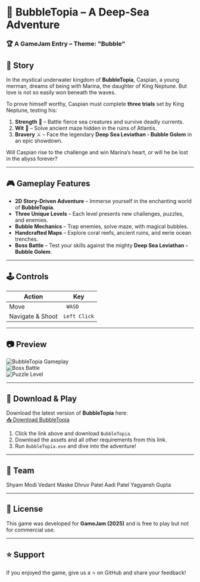 # 🌊 BubbleTopia – A Deep-Sea Adventure  

### 🏆 A GameJam Entry – Theme: "Bubble"  

## 📖 Story  
In the mystical underwater kingdom of **BubbleTopia**, Caspian, a young merman, dreams of being with Marina, the daughter of King Neptune. But love is not so easily won beneath the waves.  

To prove himself worthy, Caspian must complete **three trials** set by King Neptune, testing his:  
1. **Strength** 💪 – Battle fierce sea creatures and survive deadly currents.  
2. **Wit** 🧠 – Solve ancient maze hidden in the ruins of Atlantis.  
3. **Bravery** ⚔️ – Face the legendary **Deep Sea Leviathan - Bubble Golem** in an epic showdown.  

Will Caspian rise to the challenge and win Marina’s heart, or will he be lost in the abyss forever?  

---

## 🎮 Gameplay Features  
- **2D Story-Driven Adventure** – Immerse yourself in the enchanting world of **BubbleTopia**.  
- **Three Unique Levels** – Each level presents new challenges, puzzles, and enemies.  
- **Bubble Mechanics** – Trap enemies, solve maze, with magical bubbles.  
- **Handcrafted Maps** – Explore coral reefs, ancient ruins, and eerie ocean trenches.  
- **Boss Battle** – Test your skills against the mighty **Deep Sea Leviathan - Bubble Golem**.  

---

## 🕹️ Controls  
| Action | Key |  
|--------|----|  
| Move | ` WASD` |    
| Navigate & Shoot | `Left Click` |   

---

## 📷 Preview

![BubbleTopia Gameplay]([./images/gameplay1.png](https://github.com/Vedant00Maske/BubbleTopia/blob/main/Screenshot%202025-01-30%20165847.png?raw=true))  
![Boss Battle](./images/bossfight.png)  
![Puzzle Level](./images/puzzlelevel.png)  

---

## 🔽 Download & Play  
Download the latest version of **BubbleTopia** here:  
[📥 Download BubbleTopia](https://drive.google.com/drive/folders/1jXLKV-2umeGUF8Tb6bTixkFraFfHQTel?usp=sharing)  

1. Click the link above and download `BubbleTopia`.
2. Download the assets and all other requirements from this link.  
3. Run `BubbleTopia.exe` and dive into the adventure!  

---

## 🚀 Team  
Shyam Modi
Vedant Maske
Dhruv Patel
Aadi Patel
Yagyansh Gupta

---

## 📜 License  
This game was developed for **GameJam (2025)** and is free to play but not for commercial use.  

---

## ⭐ Support  
If you enjoyed the game, give us a ⭐ on GitHub and share your feedback!  

